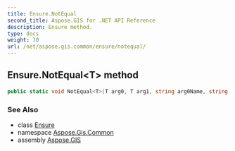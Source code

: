 ```yaml
---
title: Ensure.NotEqual
second_title: Aspose.GIS for .NET API Reference
description: Ensure method. 
type: docs
weight: 70
url: /net/aspose.gis.common/ensure/notequal/
---
```

## Ensure.NotEqual&lt;T&gt; method

```csharp
public static void NotEqual<T>(T arg0, T arg1, string arg0Name, string arg1Name)
```

### See Also

* class [Ensure](../)
* namespace [Aspose.Gis.Common](../../ensure/)
* assembly [Aspose.GIS](../../../)


